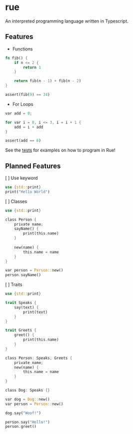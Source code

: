 # rue
An interpreted programming language written in Typescript.


## Features
* Functions
```rs
fn fib() {
	if n <= 2 {
		return 1
	}

	return fib(n - 1) + fib(n - 2)
}

assert(fib(9) == 34)
```

* For Loops
```rs
var add = 0;

for var i = 0, i <= 3, i = i + 1 {
	add = i + add
}

assert(add == 6)
```

See the [tests](test) for examples on how to program in Rue!

## Planned Features

[ ] Use keyword
```rs
use {std::print}
print("Hello World")
```

[ ] Classes
```rs
use {std::print}

class Person {
    private name;
    sayName() {
        print(this.name)
    }
    
    new(name) {
        this.name = name
    }
}

var person = Person::new()
person.sayName()
```

[ ] Traits
```rs
use {std::print}

trait Speaks {
    say(text) {
        print(text)
    }
}

trait Greets {
    greet() {
        print(this.name)
    }
}

class Person: Speaks, Greets {
    private name;
    new(name) {
        this.name = name
    }
}

class Dog: Speaks {}

var dog = Dog::new()
var person = Person::new()

dog.say("Woof!")

person.say("Hello!")
person.greet()
```

